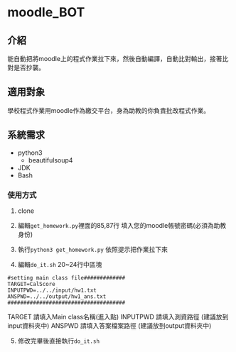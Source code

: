 # moodle_BOT

## 介紹

能自動把將moodle上的程式作業拉下來，然後自動編譯，自動比對輸出，接著比對是否抄襲。

## 適用對象

學校程式作業用moodle作為繳交平台，身為助教的你負責批改程式作業。

## 系統需求

- python3
  - beautifulsoup4
- JDK
- Bash

### 使用方式

1. clone

2. 編輯`get_homework.py`裡面的85,87行 填入您的moodle帳號密碼(必須為助教身份)

3. 執行`python3 get_homework.py` 依照提示把作業拉下來

4. 編輯`do_it.sh` 20~24行中區塊

```
#setting main class file#############
TARGET=CalScore
INPUTPWD=../../input/hw1.txt
ANSPWD=../../output/hw1_ans.txt
#####################################
```

TARGET 請填入Main class名稱(進入點)
INPUTPWD 請填入測資路徑 (建議放到input資料夾中)
ANSPWD 請填入答案檔案路徑 (建議放到output資料夾中)

5. 修改完畢後直接執行`do_it.sh`
